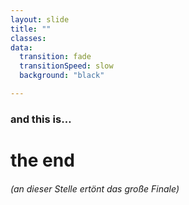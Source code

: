 ```yaml
---
layout: slide
title: ""
classes:
data:
  transition: fade
  transitionSpeed: slow
  background: "black"

---
```


<h3 data-fragment-index="1" class="fragment fade-out" style="-webkit-transition-duration: 3s; -moz-transition-duration: 3s; transition-duration: 3s; -webkit-transition-delay: 3s; -moz-transition-delay: 3s; transition-delay: 3s;">and this is…</h3>
<h1 data-fragment-index="1" class="fragment fade-in" style="-webkit-transition-duration: 2s; -moz-transition-duration: 2s; transition-duration: 2s;"><span data-fragment-index="1" class="fragment fade-out" style="-webkit-transition-duration: 6s; -moz-transition-duration: 6s; transition-duration: 6s; -webkit-transition-delay: 9s; -moz-transition-delay: 9s; transition-delay: 9s;">the end</span></h1>
<h6 data-fragment-index="1" class="fragment fade-in" style="-webkit-transition-duration: 2s; -moz-transition-duration: 2s; transition-duration: 2s; -webkit-transition-delay: 3s; -moz-transition-delay: 3s; transition-delay: 3s;"><span data-fragment-index="1" class="fragment fade-out" style="-webkit-transition-duration: 3s; -moz-transition-duration: 3s; transition-duration: 3s; -webkit-transition-delay: 6s; -moz-transition-delay: 6s; transition-delay: 6s;">(an dieser Stelle ertönt das große Finale)</span></h6>
